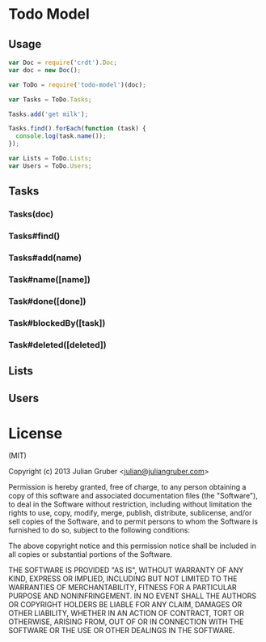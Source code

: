 
# Todo Model

## Usage

```js
var Doc = require('crdt').Doc;
var doc = new Doc();

var ToDo = require('todo-model')(doc);

var Tasks = ToDo.Tasks;

Tasks.add('get milk');

Tasks.find().forEach(function (task) {
  console.log(task.name());
});

var Lists = ToDo.Lists;
var Users = ToDo.Users;
```

## Tasks

### Tasks(doc)

### Tasks#find()

### Tasks#add(name)

### Task#name([name])

### Task#done([done])

### Task#blockedBy([task])

### Task#deleted([deleted])

## Lists

## Users

# License

(MIT)

Copyright (c) 2013 Julian Gruber &lt;julian@juliangruber.com&gt;

Permission is hereby granted, free of charge, to any person obtaining a copy of
this software and associated documentation files (the "Software"), to deal in
the Software without restriction, including without limitation the rights to
use, copy, modify, merge, publish, distribute, sublicense, and/or sell copies
of the Software, and to permit persons to whom the Software is furnished to do
so, subject to the following conditions:

The above copyright notice and this permission notice shall be included in all
copies or substantial portions of the Software.

THE SOFTWARE IS PROVIDED "AS IS", WITHOUT WARRANTY OF ANY KIND, EXPRESS OR
IMPLIED, INCLUDING BUT NOT LIMITED TO THE WARRANTIES OF MERCHANTABILITY,
FITNESS FOR A PARTICULAR PURPOSE AND NONINFRINGEMENT. IN NO EVENT SHALL THE
AUTHORS OR COPYRIGHT HOLDERS BE LIABLE FOR ANY CLAIM, DAMAGES OR OTHER
LIABILITY, WHETHER IN AN ACTION OF CONTRACT, TORT OR OTHERWISE, ARISING FROM,
OUT OF OR IN CONNECTION WITH THE SOFTWARE OR THE USE OR OTHER DEALINGS IN THE
SOFTWARE.
